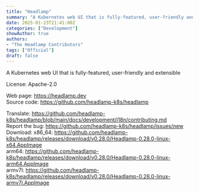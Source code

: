 ```yaml
---
title: "Headlamp"
summary: "A Kubernetes web UI that is fully-featured, user-friendly and extensible"
date: 2025-01-23T21:41:00Z
categories: ["Development"]
showAuthor: true
authors:
- "The Headlamp Contributors"
tags: ["Official"]
draft: false
---
```


A Kubernetes web UI that is fully-featured, user-friendly and extensible

License: Apache-2.0

Web page: <https://headlamp.dev>  
Source code: <https://github.com/headlamp-k8s/headlamp>

Translate: <https://github.com/headlamp-k8s/headlamp/blob/main/docs/development/i18n/contributing.md>  
Report the bug: <https://github.com/headlamp-k8s/headlamp/issues/new>  
Download:   x86_64: <https://github.com/headlamp-k8s/headlamp/releases/download/v0.28.0/Headlamp-0.28.0-linux-x64.AppImage>  
            arm64: <https://github.com/headlamp-k8s/headlamp/releases/download/v0.28.0/Headlamp-0.28.0-linux-arm64.AppImage>  
            armv7l: <https://github.com/headlamp-k8s/headlamp/releases/download/v0.28.0/Headlamp-0.28.0-linux-armv7l.AppImage>  
